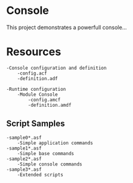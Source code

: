 # Console

This project demonstrates a powerfull console...

# Resources

    -Console configuration and definition
        -config.acf
        -definition.adf
        
    -Runtime configuration
        -Module Console
            -config.amcf
            -definition.amdf

## Script Samples
    
    -sample0*.asf
        -Simple application commands     
    -sample1*.asf
        -Simple base commands     
    -sample2*.asf
        -Simple console commands
    -sample3*.asf
        -Extended scripts             

    
